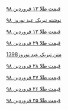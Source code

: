 <a href="https://paghman.ir/2019/02/09/قیمت-طلا-امروز-۱۳۹۸-قیمت-طلا-۱۳-فروردین/">قیمت طلا ۱۳ فروردین ۹۸</a>

<a href="https://paghman.ir/2019/02/09/متن-تبریک-عید-نوروز-۹۸-نوشته-تبریک-عید/">نوشته تبریک عید نوروز ۹۸</a>

<a href="https://paghman.ir/2019/02/09/قیمت-طلا-امروز-۱۳۹۸-قیمت-طلا-۱۲-فروردین/">قیمت طلا ۱۲ فروردین ۹۸</a>

<a href="https://paghman.ir/2019/02/10/قیمت-طلا-امروز-۱۳۹۸-قیمت-طلا-۲۹-فروردین/">قیمت طلا ۲۹ فروردین ۹۸</a>

<a href="https://paghman.ir/2019/02/10/تبریک-نوروز1398-متن-تبریک-عید-نوروز98/">متن تبریک عید نوروز1398</a>

<a href="https://paghman.ir/2019/02/10/قیمت-طلا-امروز-۱۳۹۸-قیمت-طلا-۲۸-فروردین/">قیمت طلا ۲۸ فروردین ۹۸</a>

<a href="https://paghman.ir/2019/02/10/قیمت-طلا-امروز-۱۳۹۸-قیمت-طلا-۲۷-فروردین/">قیمت طلا ۲۷ فروردین ۹۸</a>

<a href="https://paghman.ir/2019/02/10/قیمت-طلا-امروز-۱۳۹۸-قیمت-طلا-۲۶-فروردین/">قیمت طلا ۲۶ فروردین ۹۸</a>

<a href="https://paghman.ir/2019/02/10/قیمت-طلا-امروز-۱۳۹۸-قیمت-طلا-۲۵-فروردین/">قیمت طلا ۲۵ فروردین ۹۸</a>
